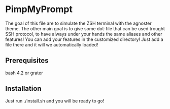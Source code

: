 # PimpMyPrompt
The goal of this file are to simulate the ZSH terminal with the agnoster theme. 
The other main goal is to give some dot-file that can be used trought SSH protocol, to have always under your hands the same aliases and other features!
You can add your features in the customized directory! Just add a file there and it will we automatically loaded!

## Prerequisites
bash 4.2 or grater

## Installation
Just run ./install.sh and you will be ready to go!
